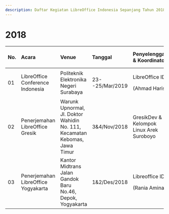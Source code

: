 ```yaml
---
description: Daftar Kegiatan LibreOffice Indonesia Sepanjang Tahun 2018
---
```


# 2018



<table>
  <thead>
    <tr>
      <th style="text-align:left">No.</th>
      <th style="text-align:left"><b> Acara</b>
      </th>
      <th style="text-align:left"><b>Venue</b>
      </th>
      <th style="text-align:left"><b>Tanggal</b>
      </th>
      <th style="text-align:left"><b>Penyelenggara &amp; Koordinator</b>
      </th>
      <th style="text-align:left"><b>Keterangan?<br />Tautan Pendaftaran/<br />Situs/Poster</b>
      </th>
    </tr>
  </thead>
  <tbody>
    <tr>
      <td style="text-align:left">01</td>
      <td style="text-align:left">LibreOffice Conference Indonesia</td>
      <td style="text-align:left">Politeknik Elektronika Negeri Surabaya</td>
      <td style="text-align:left">23--25/Mar/2019</td>
      <td style="text-align:left">
        <p>LibreOffice ID</p>
        <p>(Ahmad Haris)</p>
      </td>
      <td style="text-align:left">https://2018.libreoffice.id</td>
    </tr>
    <tr>
      <td style="text-align:left">02</td>
      <td style="text-align:left">Penerjemahan LibreOffice Gresik</td>
      <td style="text-align:left">Warunk Upnormal, Jl. Doktor Wahidin No. 111, Kecamatan Kebomas, Jawa Timur</td>
      <td
      style="text-align:left">3&amp;4/Nov/2018</td>
        <td style="text-align:left">GresikDev &amp; Kelompok Linux Arek Suroboyo</td>
        <td style="text-align:left"></td>
    </tr>
    <tr>
      <td style="text-align:left">03</td>
      <td style="text-align:left">Penerjemahan LibreOffice Yogyakarta</td>
      <td style="text-align:left">Kantor Midtrans Jalan Gandok Baru No.46, Depok, Yogyakarta</td>
      <td style="text-align:left">1&amp;2/Des/2018</td>
      <td style="text-align:left">
        <p>Libreoffice ID</p>
        <p>(Rania Amina)</p>
      </td>
      <td style="text-align:left"></td>
    </tr>
  </tbody>
</table>